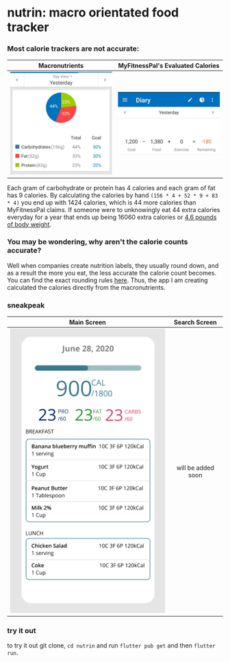 # nutrin: macro orientated food tracker

### Most calorie trackers are not accurate: 
Macronutrients             |  MyFitnessPal's Evaluated Calories
:-------------------------:|:-------------------------:
![](/readmeimgs/macro.jpg) | ![](/readmeimgs/calorie.jpg)

Each gram of carbohydrate or protein has 4 calories and each gram of fat has 9 calories. By calculating the calories by hand `(156 * 4 + 52 * 9 + 83 * 4)` you end up with 1424 calories, which is 44 more calories than MyFitnessPal claims. If someone were to unknowingly eat 44 extra calories everyday for a year that ends up being 16060 extra calories or [4.6 pounds of body weight](https://www.mayoclinic.org/healthy-lifestyle/weight-loss/in-depth/calories/art-20048065). 

### You may be wondering, why aren't the calorie counts accurate? 
Well when companies create nutrition labels, they usually round down, and as a result the more you eat, the less accurate the calorie count becomes. You can find the exact rounding rules [here](https://www.fda.gov/food/food-labeling-nutrition/industry-resources-changes-nutrition-facts-label). Thus, the app I am creating calculated the calories directly from the macronutrients. 

### sneakpeak
Main Screen                     |  Search Screen 
:------------------------------:|:-------------------------:
![](/readmeimgs/mainscreen.png) | will be added soon 

### try it out
to try it out git clone, `cd nutrin` and run `flutter pub get` and then `flutter run`. 
